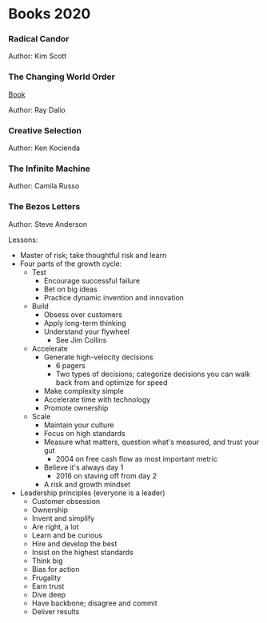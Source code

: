 Books 2020
==========

### Radical Candor

Author: Kim Scott

### The Changing World Order

[Book](https://www.principles.com/the-changing-world-order)

Author: Ray Dalio

### Creative Selection

Author: Ken Kocienda

### The Infinite Machine

Author: Camila Russo

### The Bezos Letters

Author: Steve Anderson

Lessons:

- Master of risk; take thoughtful risk and learn
- Four parts of the growth cycle:
  - Test
    - Encourage successful failure
    - Bet on big ideas
    - Practice dynamic invention and innovation
  - Build
    - Obsess over customers
    - Apply long-term thinking
    - Understand your flywheel
      - See Jim Collins
  - Accelerate
    - Generate high-velocity decisions
      - 6 pagers
      - Two types of decisions; categorize decisions you can walk back from and optimize for speed
    - Make complexity simple
    - Accelerate time with technology
    - Promote ownership
  - Scale
    - Maintain your culture
    - Focus on high standards
    - Measure what matters, question what's measured, and trust your gut
      - 2004 on free cash flow as most important metric
    - Believe it's always day 1
      - 2016 on staving off from day 2
    - A risk and growth mindset
- Leadership principles (everyone is a leader)
  - Customer obsession
  - Ownership
  - Invent and simplify
  - Are right, a lot
  - Learn and be curious
  - Hire and develop the best
  - Insist on the highest standards
  - Think big
  - Bias for action
  - Frugality
  - Earn trust
  - Dive deep
  - Have backbone; disagree and commit
  - Deliver results
